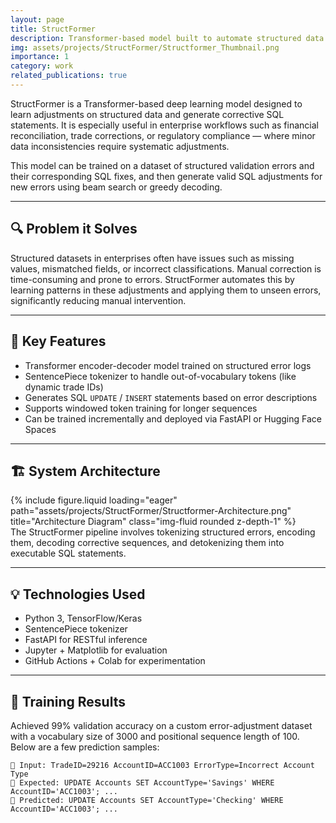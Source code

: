 ```yaml
---
layout: page
title: StructFormer
description: Transformer-based model built to automate structured data transformation from one schema to another
img: assets/projects/StructFormer/Structformer_Thumbnail.png
importance: 1
category: work
related_publications: true
---
```


StructFormer is a Transformer-based deep learning model designed to learn adjustments on structured data and generate corrective SQL statements. It is especially useful in enterprise workflows such as financial reconciliation, trade corrections, or regulatory compliance — where minor data inconsistencies require systematic adjustments.

This model can be trained on a dataset of structured validation errors and their corresponding SQL fixes, and then generate valid SQL adjustments for new errors using beam search or greedy decoding.

---

## 🔍 Problem it Solves

Structured datasets in enterprises often have issues such as missing values, mismatched fields, or incorrect classifications. Manual correction is time-consuming and prone to errors. StructFormer automates this by learning patterns in these adjustments and applying them to unseen errors, significantly reducing manual intervention.

---

## 🧠 Key Features

- Transformer encoder-decoder model trained on structured error logs
- SentencePiece tokenizer to handle out-of-vocabulary tokens (like dynamic trade IDs)
- Generates SQL `UPDATE` / `INSERT` statements based on error descriptions
- Supports windowed token training for longer sequences
- Can be trained incrementally and deployed via FastAPI or Hugging Face Spaces

---

## 🏗️ System Architecture

<div class="row">
    <div class="col-sm mt-3 mt-md-0">
        {% include figure.liquid loading="eager" path="assets/projects/StructFormer/Structformer-Architecture.png" title="Architecture Diagram" class="img-fluid rounded z-depth-1" %}
    </div>
</div>
<div class="caption">
    The StructFormer pipeline involves tokenizing structured errors, encoding them, decoding corrective sequences, and detokenizing them into executable SQL statements.
</div>

---

## 💡 Technologies Used

- Python 3, TensorFlow/Keras
- SentencePiece tokenizer
- FastAPI for RESTful inference
- Jupyter + Matplotlib for evaluation
- GitHub Actions + Colab for experimentation

---

## 🧪 Training Results

Achieved 99% validation accuracy on a custom error-adjustment dataset with a vocabulary size of 3000 and positional sequence length of 100. Below are a few prediction samples:

```text
🧾 Input: TradeID=29216 AccountID=ACC1003 ErrorType=Incorrect Account Type
🎯 Expected: UPDATE Accounts SET AccountType='Savings' WHERE AccountID='ACC1003'; ...
🧪 Predicted: UPDATE Accounts SET AccountType='Checking' WHERE AccountID='ACC1003'; ...
```
